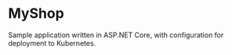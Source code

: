 # MyShop
Sample application written in ASP.NET Core, with configuration for deployment to Kubernetes.

